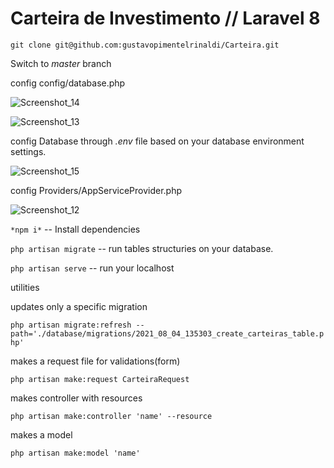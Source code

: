 # Carteira de Investimento // Laravel 8



```git clone git@github.com:gustavopimentelrinaldi/Carteira.git```

Switch to *master* branch

config config/database.php

![Screenshot_14](https://user-images.githubusercontent.com/26696651/128229481-795213c1-ac0b-46e8-827c-e884293255b1.png)

![Screenshot_13](https://user-images.githubusercontent.com/26696651/128229506-49aed1d4-8c80-4bf8-8495-ca507ca69ec6.png)


config Database through *.env* file based on your database environment settings.

![Screenshot_15](https://user-images.githubusercontent.com/26696651/128229648-c5c16e38-31a8-4593-9a93-f9229a46fe31.png)

config Providers/AppServiceProvider.php

![Screenshot_12](https://user-images.githubusercontent.com/26696651/128229529-5849756e-6ed9-4f49-a3d6-9ac889147550.png)

```*npm i*``` -- Install dependencies

```php artisan migrate``` -- run tables structuries on your database.

```php artisan serve``` -- run your localhost



utilities

updates only a specific migration

```php artisan migrate:refresh --path='./database/migrations/2021_08_04_135303_create_carteiras_table.php'```

makes a request file for validations(form)

```php artisan make:request CarteiraRequest```

makes controller with resources

```php artisan make:controller 'name' --resource```

makes a model

```php artisan make:model 'name'```
